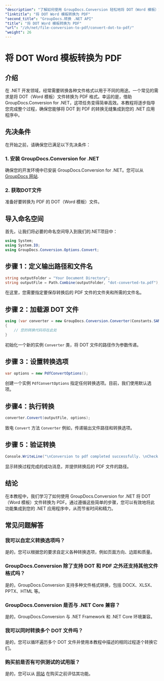 ```yaml
---
"description": "了解如何使用 GroupDocs.Conversion 轻松地将 DOT（Word 模板）文件转换为 .NET 中的 PDF，以便无缝集成到您的应用程序中。"
"linktitle": "将 DOT Word 模板转换为 PDF"
"second_title": "GroupDocs.转换 .NET API"
"title": "将 DOT Word 模板转换为 PDF"
"url": "/zh/net/file-conversion-to-pdf/convert-dot-to-pdf/"
"weight": 26
---
```


# 将 DOT Word 模板转换为 PDF

## 介绍
在 .NET 开发领域，经常需要转换各种文件格式以用于不同的用途。一个常见的需求是将 DOT（Word 模板）文件转换为 PDF 格式。幸运的是，借助 GroupDocs.Conversion for .NET，这项任务变得简单高效。本教程将逐步指导您完成整个过程，确保您能够将 DOT 到 PDF 的转换无缝集成到您的 .NET 应用程序中。
## 先决条件
在开始之前，请确保您已满足以下先决条件：
### 1. 安装 GroupDocs.Conversion for .NET
确保您的开发环境中已安装 GroupDocs.Conversion for .NET。您可以从 [GroupDocs 网站](https://releases。groupdocs.com/conversion/net/).
### 2. 获取DOT文件
准备好要转换为 PDF 的 DOT（Word 模板）文件。

## 导入命名空间
首先，让我们将必要的命名空间导入到我们的.NET项目中：
```csharp
using System;
using System.IO;
using GroupDocs.Conversion.Options.Convert;
```
## 步骤 1：定义输出路径和文件名
```csharp
string outputFolder = "Your Document Directory";
string outputFile = Path.Combine(outputFolder, "dot-converted-to.pdf");
```
在这里，您需要指定要保存转换后的 PDF 文件的文件夹和所需的文件名。
## 步骤 2：加载源 DOT 文件
```csharp
using (var converter = new GroupDocs.Conversion.Converter(Constants.SAMPLE_DOT))
{
    // 您的转换代码将在此处
}
```
初始化一个新的实例 `Converter` 类，将 DOT 文件的路径作为参数传递。
## 步骤 3：设置转换选项
```csharp
var options = new PdfConvertOptions();
```
创建一个实例 `PdfConvertOptions` 指定任何转换选项。目前，我们使用默认选项。
## 步骤4：执行转换
```csharp
converter.Convert(outputFile, options);
```
致电 `Convert` 方法 `Converter` 例如，传递输出文件路径和转换选项。
## 步骤 5：验证转换
```csharp
Console.WriteLine("\nConversion to pdf completed successfully. \nCheck output in {0}", outputFolder);
```
显示转换过程完成的成功消息，并提供转换后的 PDF 文件的路径。

## 结论
在本教程中，我们学习了如何使用 GroupDocs.Conversion for .NET 将 DOT（Word 模板）文件转换为 PDF。通过遵循这些简单的步骤，您可以有效地将此功能集成到您的 .NET 应用程序中，从而节省时间和精力。
## 常见问题解答
### 我可以自定义转换选项吗？
是的，您可以根据您的要求自定义各种转换选项，例如页面方向、边距和质量。
### GroupDocs.Conversion 除了支持 DOT 和 PDF 之外还支持其他文件格式吗？
是的，GroupDocs.Conversion 支持多种文件格式转换，包括 DOCX、XLSX、PPTX、HTML 等。
### GroupDocs.Conversion 是否与 .NET Core 兼容？
是的，GroupDocs.Conversion 与 .NET Framework 和 .NET Core 环境兼容。
### 我可以同时转换多个 DOT 文件吗？
是的，您可以循环遍历多个 DOT 文件并使用本教程中描述的相同过程逐个转换它们。
### 购买前是否有可供测试的试用版？
是的，您可以从 [网站](https://releases.groupdocs.com/) 在购买之前评估其功能。